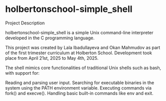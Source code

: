 # holbertonschool-simple_shell

Project Description

holbertonschool-simple_shell is a simple Unix command-line interpreter developed in the C programming language.

This project was created by Lala Ibadullayeva and Okan Mahmudov as part of the first trimester curriculum at Holberton School. Development took place from April 21st, 2025 to May 4th, 2025.

The shell mimics core functionalities of traditional Unix shells such as bash, with support for:

Reading and parsing user input.
Searching for executable binaries in the system using the PATH environment variable.
Executing commands via fork() and execve().
Handling basic built-in commands like env and exit.
